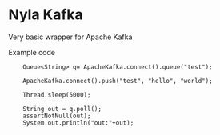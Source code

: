 # Nyla Kafka

Very basic wrapper for Apache Kafka

Example code

		Queue<String> q= ApacheKafka.connect().queue("test");
		
		ApacheKafka.connect().push("test", "hello", "world");
		
		Thread.sleep(5000);
		
		String out = q.poll();
		assertNotNull(out);
		System.out.println("out:"+out);